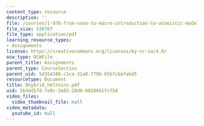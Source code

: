```yaml
---
content_type: resource
description: ''
file: /courses/1-978-from-nano-to-macro-introduction-to-atomistic-modeling-techniques-january-iap-2007/5b4dd1fd7e0c2e8528d06928661fc75d_8hybrid_hmltnins.pdf
file_size: 538767
file_type: application/pdf
learning_resource_types:
- Assignments
license: https://creativecommons.org/licenses/by-nc-sa/4.0/
ocw_type: OCWFile
parent_title: Assignments
parent_type: CourseSection
parent_uid: 5d354388-c1ca-31a0-7796-65b7cbefabd5
resourcetype: Document
title: 8hybrid_hmltnins.pdf
uid: 5b4dd1fd-7e0c-2e85-28d0-6928661fc75d
video_files:
  video_thumbnail_file: null
video_metadata:
  youtube_id: null
---
```

